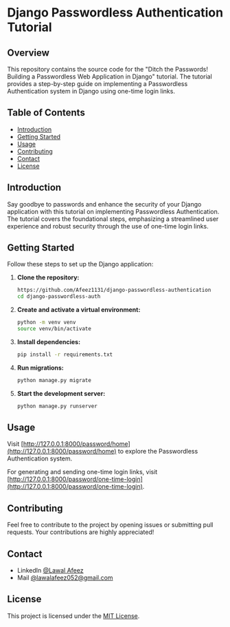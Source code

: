 
# Django Passwordless Authentication Tutorial

## Overview

This repository contains the source code for the "Ditch the Passwords! Building a Passwordless Web Application in Django" tutorial. The tutorial provides a step-by-step guide on implementing a Passwordless Authentication system in Django using one-time login links.

## Table of Contents

- [Introduction](#introduction)
- [Getting Started](#getting-started)
- [Usage](#usage)
- [Contributing](#contributing)
- [Contact](#Contact)
- [License](#license)

## Introduction

Say goodbye to passwords and enhance the security of your Django application with this tutorial on implementing Passwordless Authentication. The tutorial covers the foundational steps, emphasizing a streamlined user experience and robust security through the use of one-time login links.

## Getting Started

Follow these steps to set up the Django application:

1. **Clone the repository:**
   ```bash
   https://github.com/Afeez1131/django-passwordless-authentication
   cd django-passwordless-auth
   ```

2. **Create and activate a virtual environment:**
   ```bash
   python -m venv venv
   source venv/bin/activate 
   ```

3. **Install dependencies:**
   ```bash
   pip install -r requirements.txt
   ```

4. **Run migrations:**
   ```bash
   python manage.py migrate
   ```

5. **Start the development server:**
   ```bash
   python manage.py runserver
   ```

## Usage

Visit [http://127.0.0.1:8000/password/home](http://127.0.0.1:8000/password/home) to explore the Passwordless Authentication system.

For generating and sending one-time login links, visit [http://127.0.0.1:8000/password/one-time-login](http://127.0.0.1:8000/password/one-time-login).


## Contributing

Feel free to contribute to the project by opening issues or submitting pull requests. Your contributions are highly appreciated!

## Contact
- LinkedIn [@Lawal Afeez](https://www.linkedin.com/in/lawal-afeez)
- Mail [@lawalafeez052@gmail.com](lawalafeez052@gmail.com)


## License

This project is licensed under the [MIT License](LICENSE).
